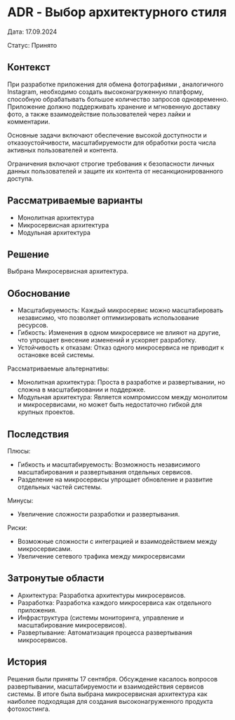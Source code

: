 # ADR - Выбор архитектурного стиля

Дата: 17.09.2024

Статус: Принято


## Контекст

При разработке приложения для обмена фотографиями , аналогичного Instagram, необходимо создать высоконагруженную платформу, способную обрабатывать большое количество запросов одновременно. Приложение должно поддерживать хранение и мгновенную доставку фото, а также взаимодействие пользователей через лайки и комментарии.

Основные задачи включают обеспечение высокой доступности и отказоустойчивости, масштабируемости для обработки роста числа активных пользователей и контента.

Ограничения включают строгие требования к безопасности личных данных пользователей и защите их контента от несанкционированного доступа.

## Рассматриваемые варианты

- Монолитная архитектура
- Микросервисная архитектура
- Модульная архитектура

## Решение

Выбрана Микросервисная архитектура.

## Обоснование

- Масштабируемость: Каждый микросервис можно масштабировать независимо, что позволяет оптимизировать использование ресурсов.
- Гибкость: Изменения в одном микросервисе не влияют на другие, что упрощает внесение изменений и ускоряет разработку.
- Устойчивость к отказам: Отказ одного микросервиса не приводит к остановке всей системы.

Рассматриваемые альтернативы:

- Монолитная архитектура: Проста в разработке и развертывании, но сложна в масштабировании и поддержке.
- Модульная архитектура: Является компромиссом между монолитом и микросервисами, но может быть недостаточно гибкой для крупных проектов.
  
## Последствия

Плюсы:
- Гибкость и масштабируемость: Возможность независимого масштабирования и развертывания отдельных сервисов.
- Разделение на микросервисы упрощает обновление и развитие отдельных частей системы.
  
Минусы:
- Увеличение сложности разработки и развертывания. 

Риски:
- Возможные сложности с интеграцией и взаимодействием между микросервисами.
- Увеличение сетевого трафика между микросервисами


## Затронутые области

- Архитектура: Разработка архитектуры микросервисов.
- Разработка: Разработка каждого микросервиса как отдельного приложения.
- Инфраструктура (системы мониторинга, управление и масштабирование микросервисов).
- Развертывание: Автоматизация процесса развертывания микросервисов.


## История

Решения были приняты 17 сентября. Обсуждение касалось вопросов развертывании, масштабируемости и взаимодействия сервисов системы. 
В итоге была выбрана микросервисная архитектура как наиболее подходящая для создания высоконагруженного продукта фотохостинга.


